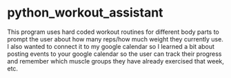 # python_workout_assistant
This program uses hard coded workout routines for different body parts to prompt the user about how many reps/how much weight they currently use. I also wanted to connect it to my google calendar so I learned a bit about posting events to your google calendar so the user can track their progress and remember which muscle groups they have already exercised that week, etc.
